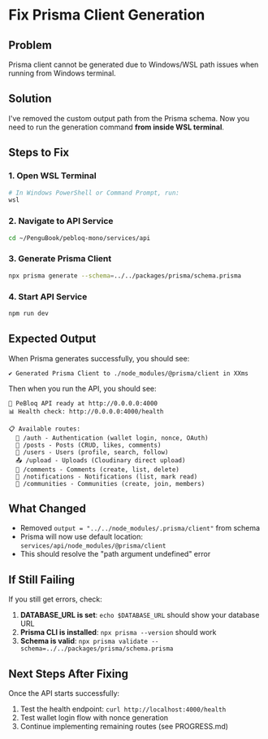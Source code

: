 # Fix Prisma Client Generation

## Problem
Prisma client cannot be generated due to Windows/WSL path issues when running from Windows terminal.

## Solution
I've removed the custom output path from the Prisma schema. Now you need to run the generation command **from inside WSL terminal**.

## Steps to Fix

### 1. Open WSL Terminal
```bash
# In Windows PowerShell or Command Prompt, run:
wsl
```

### 2. Navigate to API Service
```bash
cd ~/PenguBook/pebloq-mono/services/api
```

### 3. Generate Prisma Client
```bash
npx prisma generate --schema=../../packages/prisma/schema.prisma
```

### 4. Start API Service
```bash
npm run dev
```

## Expected Output

When Prisma generates successfully, you should see:
```
✔ Generated Prisma Client to ./node_modules/@prisma/client in XXms
```

Then when you run the API, you should see:
```
🚀 PeBloq API ready at http://0.0.0.0:4000
📊 Health check: http://0.0.0.0:4000/health

📋 Available routes:
  🔐 /auth - Authentication (wallet login, nonce, OAuth)
  📝 /posts - Posts (CRUD, likes, comments)
  👤 /users - Users (profile, search, follow)
  📤 /upload - Uploads (Cloudinary direct upload)
  💬 /comments - Comments (create, list, delete)
  🔔 /notifications - Notifications (list, mark read)
  👥 /communities - Communities (create, join, members)
```

## What Changed
- Removed `output = "../../node_modules/.prisma/client"` from schema
- Prisma will now use default location: `services/api/node_modules/@prisma/client`
- This should resolve the "path argument undefined" error

## If Still Failing

If you still get errors, check:

1. **DATABASE_URL is set**: `echo $DATABASE_URL` should show your database URL
2. **Prisma CLI is installed**: `npx prisma --version` should work
3. **Schema is valid**: `npx prisma validate --schema=../../packages/prisma/schema.prisma`

## Next Steps After Fixing

Once the API starts successfully:
1. Test the health endpoint: `curl http://localhost:4000/health`
2. Test wallet login flow with nonce generation
3. Continue implementing remaining routes (see PROGRESS.md)
